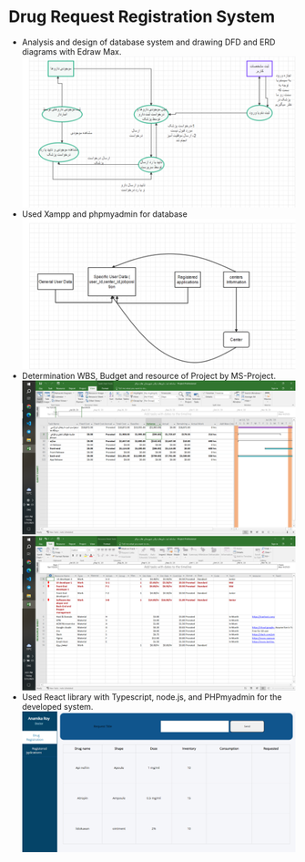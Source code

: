 #  Drug Request Registration System

* Analysis and design of database system and drawing DFD and ERD diagrams with Edraw Max.<br>
![DFD](./DFD.png)
* Used Xampp and phpmyadmin for database 
![D.S Relation](./DataBase%20Relationship.png)
* Determination WBS, Budget and resource of Project by MS-Project.<br>
![cost](./Compare-Actual-Base-Totall%20cost.png)
![resource](./Resource.png)
* Used React library with Typescript, node.js, and PHPmyadmin for the developed system.<br>
![requestpage](./Request-page.png)
